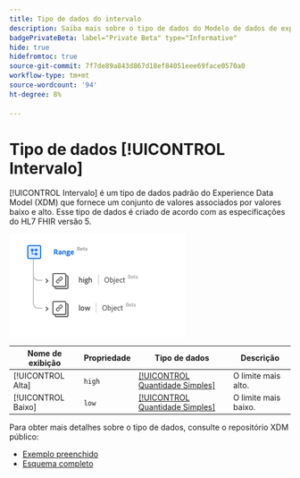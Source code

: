 ```yaml
---
title: Tipo de dados do intervalo
description: Saiba mais sobre o tipo de dados do Modelo de dados de experiência de alcance (XDM).
badgePrivateBeta: label="Private Beta" type="Informative"
hide: true
hidefromtoc: true
source-git-commit: 7f7de89a843d867d18ef84051eee69face0570a0
workflow-type: tm+mt
source-wordcount: '94'
ht-degree: 8%

---
```


# Tipo de dados [!UICONTROL Intervalo]

[!UICONTROL Intervalo] é um tipo de dados padrão do Experience Data Model (XDM) que fornece um conjunto de valores associados por valores baixo e alto. Esse tipo de dados é criado de acordo com as especificações do HL7 FHIR versão 5.

![Estrutura de tipo de dados de intervalo](../../images/data-types/healthcare/range.png)

| Nome de exibição | Propriedade | Tipo de dados | Descrição |
| --- | --- | --- | --- |
| [!UICONTROL Alta] | `high` | [[!UICONTROL Quantidade Simples]](../healthcare/simple-quantity.md) | O limite mais alto. |
| [!UICONTROL Baixo] | `low` | [[!UICONTROL Quantidade Simples]](../healthcare/simple-quantity.md) | O limite mais baixo. |

Para obter mais detalhes sobre o tipo de dados, consulte o repositório XDM público:

* [Exemplo preenchido](https://github.com/adobe/xdm/blob/master/extensions/industry/healthcare/fhir/datatypes/range.example.1.json)
* [Esquema completo](https://github.com/adobe/xdm/blob/master/extensions/industry/healthcare/fhir/datatypes/range.schema.json)
